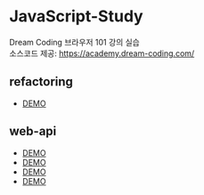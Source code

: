 # JavaScript-Study
Dream Coding 브라우저 101 강의 실습      
소스코드 제공: https://academy.dream-coding.com/     

## refactoring     
* [DEMO](https://coolmj97.github.io/JavaScript-Study/refactoring/index.html)     

## web-api     
* [DEMO](https://coolmj97.github.io/JavaScript-Study/web-api/window-coordinates/window-coordinates.html)     
* [DEMO](https://coolmj97.github.io/JavaScript-Study/web-api/window-size/window-size.html)     
* [DEMO](https://coolmj97.github.io/JavaScript-Study/web-api/%EC%A2%8C%ED%91%9C%EC%B0%BE%EC%95%84007/index.html)     
* [DEMO](https://coolmj97.github.io/JavaScript-Study/web-api/%ED%86%A0%EB%81%BC%EC%B0%BE%EA%B8%B0/index.html)     


